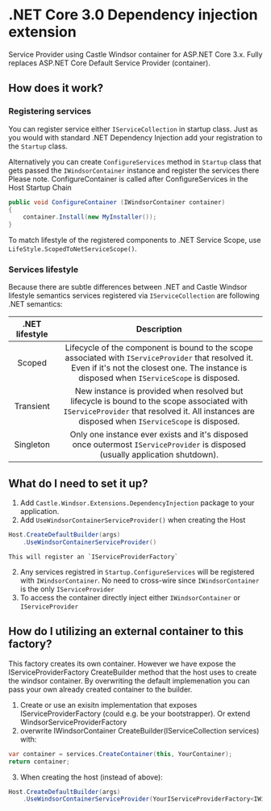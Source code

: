 # .NET Core 3.0 Dependency injection extension
Service Provider using Castle Windsor container for ASP.NET Core 3.x. Fully replaces ASP.NET Core Default Service Provider (container). 

## How does it work?

### Registering services
You can register service either `IServiceCollection` in startup class. Just as you would with standard .NET Dependency Injection add your registration to the `Startup` class.

Alternatively you can create `ConfigureServices` method in `Startup` class that gets passed the `IWindsorContainer` instance and register the services there
Please note. ConfigureContainer is called after ConfigureServices in the Host Startup Chain
```c#
public void ConfigureContainer (IWindsorContainer container)
{
	container.Install(new MyInstaller());
}
```

To match lifestyle of the registered components to .NET Service Scope, use `LifeStyle.ScopedToNetServiceScope()`.

### Services lifestyle
Because there are subtle differences between .NET and Castle Windsor lifestyle semantics services registered via `IServiceCollection` are following .NET semantics:


| .NET lifestyle | Description |
|:-:|:-:|
| Scoped | Lifecycle of the component is bound to the scope associated with `IServiceProvider` that resolved it. Even if it's not the closest one. The instance is disposed when `IServiceScope` is disposed. |
| Transient | New instance is provided when resolved but lifecycle is bound to the scope associated with `IServiceProvider` that resolved it. All instances are disposed when `IServiceScope` is disposed. |
| Singleton | Only one instance ever exists and it's disposed once outermost `IServiceProvider` is disposed (usually application shutdown). |

## What do I need to set it up?
1. Add `Castle.Windsor.Extensions.DependencyInjection` package to your application.
2. Add `UseWindsorContainerServiceProvider()` when creating the Host
```c#
Host.CreateDefaultBuilder(args)
	.UseWindsorContainerServiceProvider()
```
    This will register an `IServiceProviderFactory`
2. Any services registred in `Startup.ConfigureServices` will be registered with `IWindsorContainer`. No need to cross-wire since `IWindsorContainer` is the only `IServiceProvider`
4. To access the container directly inject either `IWindsorContainer` or `IServiceProvider`


## How do I utilizing an external container to this factory?
This factory creates its own container. However we have expose the IServiceProviderFactory CreateBuilder method that the host uses to create the windsor container. By overwriting the default implemenation you can pass your own already created container to the builder.

1. Create or use an exisitn implementation that exposes IServiceProviderFactory<IWindsorContainer> (could e.g. be your bootstrapper). Or extend WindsorServiceProviderFactory
2. overwrite IWindsorContainer CreateBuilder(IServiceCollection services) with:

```c#
var container = services.CreateContainer(this, YourContainer);
return container;
```
3. When creating the host (instead of above): 
```c#
Host.CreateDefaultBuilder(args)
	.UseWindsorContainerServiceProvider(YourIServiceProviderFactory<IWindsorContainer>)
```
 

